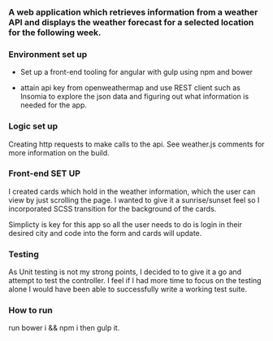 
### A web application which retrieves information from a weather API and displays the weather forecast for a selected location for the following week.

### Environment set up

- Set up a front-end tooling for angular with gulp using npm and bower

- attain api key from openweathermap and use REST client such as Insomia to explore the json data and figuring out what information is needed for the app.


### Logic set up

Creating http requests to make calls to the api. See weather.js comments for more information on the build.


### Front-end SET UP

I created cards which hold in the weather information, which the user can view by just scrolling the page. I wanted to give it a sunrise/sunset feel so I incorporated SCSS transition for the background of the cards.

Simplicty is key for this app so all the user needs to do is login in their desired city and code into the form and cards will update.

### Testing

As Unit testing is not my strong points, I decided to to give it a go and attempt to test the controller. I feel if I had more time to focus on the testing alone I would have been able to successfully write a working test suite.


### How to run

run bower i && npm i  then gulp it.
